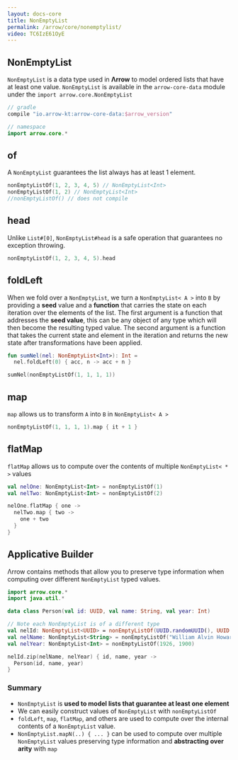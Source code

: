 ```yaml
---
layout: docs-core
title: NonEmptyList
permalink: /arrow/core/nonemptylist/
video: TC6IzE61OyE
---
```


## NonEmptyList




`NonEmptyList` is a data type used in __Λrrow__ to model ordered lists that have at least one value.
`NonEmptyList` is available in the `arrow-core-data` module under the `import arrow.core.NonEmptyList`

```groovy
// gradle
compile "io.arrow-kt:arrow-core-data:$arrow_version"
```

```kotlin
// namespace
import arrow.core.*
```

## of

A `NonEmptyList` guarantees the list always has at least 1 element.

```kotlin
nonEmptyListOf(1, 2, 3, 4, 5) // NonEmptyList<Int>
nonEmptyListOf(1, 2) // NonEmptyList<Int>
//nonEmptyListOf() // does not compile
```

## head

Unlike `List#[0]`, `NonEmptyList#head` is a safe operation that guarantees no exception throwing.

```kotlin
nonEmptyListOf(1, 2, 3, 4, 5).head
```

## foldLeft

When we fold over a `NonEmptyList`, we turn a `NonEmptyList< A >` into `B` by providing a __seed__ value and a __function__ that carries the state on each iteration over the elements of the list.
The first argument is a function that addresses the __seed value__, this can be any object of any type which will then become the resulting typed value.
The second argument is a function that takes the current state and element in the iteration and returns the new state after transformations have been applied.

```kotlin
fun sumNel(nel: NonEmptyList<Int>): Int =
  nel.foldLeft(0) { acc, n -> acc + n }

sumNel(nonEmptyListOf(1, 1, 1, 1))
```

## map

`map` allows us to transform `A` into `B` in `NonEmptyList< A >`

```kotlin
nonEmptyListOf(1, 1, 1, 1).map { it + 1 }
```

## flatMap

`flatMap` allows us to compute over the contents of multiple `NonEmptyList< * >` values

```kotlin
val nelOne: NonEmptyList<Int> = nonEmptyListOf(1)
val nelTwo: NonEmptyList<Int> = nonEmptyListOf(2)

nelOne.flatMap { one ->
  nelTwo.map { two ->
    one + two
  }
}
```

## Applicative Builder

Λrrow contains methods that allow you to preserve type information when computing over different `NonEmptyList` typed values.

```kotlin
import arrow.core.*
import java.util.*

data class Person(val id: UUID, val name: String, val year: Int)

// Note each NonEmptyList is of a different type
val nelId: NonEmptyList<UUID> = nonEmptyListOf(UUID.randomUUID(), UUID.randomUUID())
val nelName: NonEmptyList<String> = nonEmptyListOf("William Alvin Howard", "Haskell Curry")
val nelYear: NonEmptyList<Int> = nonEmptyListOf(1926, 1900)

nelId.zip(nelName, nelYear) { id, name, year ->
  Person(id, name, year)
}
```

### Summary

- `NonEmptyList` is __used to model lists that guarantee at least one element__
- We can easily construct values of `NonEmptyList` with `nonEmptyListOf`
- `foldLeft`, `map`, `flatMap`, and others are used to compute over the internal contents of a `NonEmptyList` value.
- `NonEmptyList.mapN(..) { ... }` can be used to compute over multiple `NonEmptyList` values preserving type information and __abstracting over arity__ with `map`
